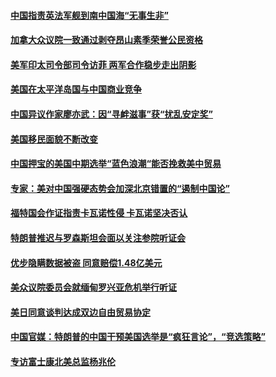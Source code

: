 #### [中国指责英法军舰到南中国海“无事生非”](../pages/zg_yre_rvq/4591023.md) 

#### [加拿大众议院一致通过剥夺昂山素季荣誉公民资格](../pages/zg_yre_rvq/4591022.md) 

#### [美军印太司令部司令访菲 两军合作稳步走出阴影](../pages/zg_yre_rvq/4590991.md) 

#### [美国在太平洋岛国与中国商业竞争](../pages/zg_yre_rvq/4590959.md) 

#### [中国异议作家廖亦武：因“寻衅滋事”获“扰乱安定奖”](../pages/zg_yre_rvq/4590958.md) 

#### [美国移民面貌不断改变](../pages/zg_yre_rvq/4590904.md) 

#### [中国押宝的美国中期选举“蓝色浪潮“能否挽救美中贸易](../pages/zg_yre_rvq/4590387.md) 

#### [专家：美对中国强硬态势会加深北京错置的“遏制中国论”](../pages/zg_yre_rvq/4590377.md) 

#### [福特国会作证指责卡瓦诺性侵 卡瓦诺坚决否认](../pages/zg_yre_rvq/4590150.md) 

#### [特朗普推迟与罗森斯坦会面以关注参院听证会](../pages/zg_yre_rvq/4590134.md) 

#### [优步隐瞒数据被盗 同意赔偿1.48亿美元](../pages/zg_yre_rvq/4589984.md) 

#### [美众议院委员会就缅甸罗兴亚危机举行听证](../pages/zg_yre_rvq/4589973.md) 

#### [美日同意谈判达成双边自由贸易协定](../pages/zg_yre_rvq/4589905.md) 

#### [中国官媒：特朗普的中国干预美国选举是“疯狂言论”，“竞选策略”](../pages/zg_yre_rvq/4589900.md) 

#### [专访富士康北美总监杨兆伦](../pages/zg_yre_rvq/4589888.md) 

